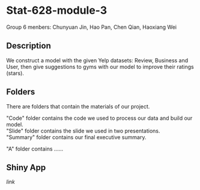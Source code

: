 # Stat-628-module-3

Group 6 menbers: 
Chunyuan Jin, Hao Pan, Chen Qian, Haoxiang Wei

## Description
We construct a model with the given Yelp datasets: Review, Business and User, then give suggestions to gyms with our model to improve their ratings (stars).


## Folders
There are folders that contain the materials of our project.   
 
"Code" folder contains the code we used to process our data and build our model.  
"Slide" folder contains the slide we used in two presentations.  
"Summary" folder contains our final executive summary.  

"A" folder contains ......  

## Shiny App
*link*
